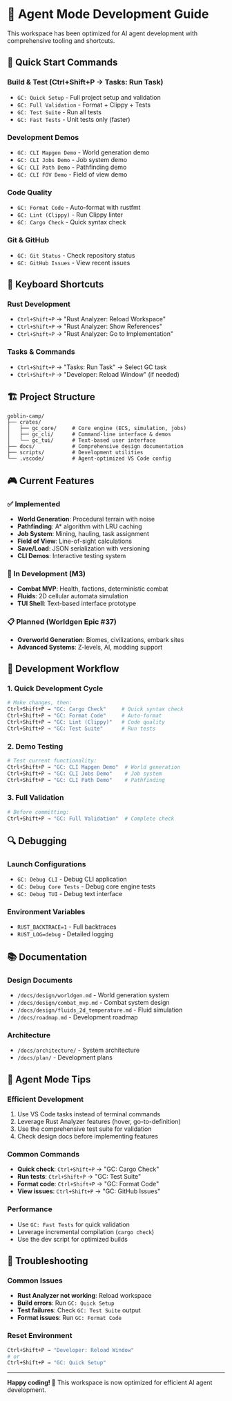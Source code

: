 # 🚀 Agent Mode Development Guide

This workspace has been optimized for AI agent development with comprehensive tooling and shortcuts.

## 🎯 Quick Start Commands

### **Build & Test (Ctrl+Shift+P → Tasks: Run Task)**
- `GC: Quick Setup` - Full project setup and validation
- `GC: Full Validation` - Format + Clippy + Tests
- `GC: Test Suite` - Run all tests
- `GC: Fast Tests` - Unit tests only (faster)

### **Development Demos**
- `GC: CLI Mapgen Demo` - World generation demo
- `GC: CLI Jobs Demo` - Job system demo
- `GC: CLI Path Demo` - Pathfinding demo
- `GC: CLI FOV Demo` - Field of view demo

### **Code Quality**
- `GC: Format Code` - Auto-format with rustfmt
- `GC: Lint (Clippy)` - Run Clippy linter
- `GC: Cargo Check` - Quick syntax check

### **Git & GitHub**
- `GC: Git Status` - Check repository status
- `GC: GitHub Issues` - View recent issues

## 🔧 Keyboard Shortcuts

### **Rust Development**
- `Ctrl+Shift+P` → "Rust Analyzer: Reload Workspace"
- `Ctrl+Shift+P` → "Rust Analyzer: Show References"
- `Ctrl+Shift+P` → "Rust Analyzer: Go to Implementation"

### **Tasks & Commands**
- `Ctrl+Shift+P` → "Tasks: Run Task" → Select GC task
- `Ctrl+Shift+P` → "Developer: Reload Window" (if needed)

## 🏗️ Project Structure

```
goblin-camp/
├── crates/
│   ├── gc_core/     # Core engine (ECS, simulation, jobs)
│   ├── gc_cli/      # Command-line interface & demos
│   └── gc_tui/      # Text-based user interface
├── docs/            # Comprehensive design documentation
├── scripts/         # Development utilities
└── .vscode/         # Agent-optimized VS Code config
```

## 🎮 Current Features

### **✅ Implemented**
- **World Generation**: Procedural terrain with noise
- **Pathfinding**: A* algorithm with LRU caching
- **Job System**: Mining, hauling, task assignment
- **Field of View**: Line-of-sight calculations
- **Save/Load**: JSON serialization with versioning
- **CLI Demos**: Interactive testing system

### **🚧 In Development (M3)**
- **Combat MVP**: Health, factions, deterministic combat
- **Fluids**: 2D cellular automata simulation
- **TUI Shell**: Text-based interface prototype

### **📋 Planned (Worldgen Epic #37)**
- **Overworld Generation**: Biomes, civilizations, embark sites
- **Advanced Systems**: Z-levels, AI, modding support

## 🚀 Development Workflow

### **1. Quick Development Cycle**
```bash
# Make changes, then:
Ctrl+Shift+P → "GC: Cargo Check"     # Quick syntax check
Ctrl+Shift+P → "GC: Format Code"     # Auto-format
Ctrl+Shift+P → "GC: Lint (Clippy)"   # Code quality
Ctrl+Shift+P → "GC: Test Suite"      # Run tests
```

### **2. Demo Testing**
```bash
# Test current functionality:
Ctrl+Shift+P → "GC: CLI Mapgen Demo"  # World generation
Ctrl+Shift+P → "GC: CLI Jobs Demo"    # Job system
Ctrl+Shift+P → "GC: CLI Path Demo"    # Pathfinding
```

### **3. Full Validation**
```bash
# Before committing:
Ctrl+Shift+P → "GC: Full Validation"  # Complete check
```

## 🔍 Debugging

### **Launch Configurations**
- `GC: Debug CLI` - Debug CLI application
- `GC: Debug Core Tests` - Debug core engine tests
- `GC: Debug TUI` - Debug text interface

### **Environment Variables**
- `RUST_BACKTRACE=1` - Full backtraces
- `RUST_LOG=debug` - Detailed logging

## 📚 Documentation

### **Design Documents**
- `/docs/design/worldgen.md` - World generation system
- `/docs/design/combat_mvp.md` - Combat system design
- `/docs/design/fluids_2d_temperature.md` - Fluid simulation
- `/docs/roadmap.md` - Development roadmap

### **Architecture**
- `/docs/architecture/` - System architecture
- `/docs/plan/` - Development plans

## 🎯 Agent Mode Tips

### **Efficient Development**
1. Use VS Code tasks instead of terminal commands
2. Leverage Rust Analyzer features (hover, go-to-definition)
3. Use the comprehensive test suite for validation
4. Check design docs before implementing features

### **Common Commands**
- **Quick check**: `Ctrl+Shift+P` → "GC: Cargo Check"
- **Run tests**: `Ctrl+Shift+P` → "GC: Test Suite"
- **Format code**: `Ctrl+Shift+P` → "GC: Format Code"
- **View issues**: `Ctrl+Shift+P` → "GC: GitHub Issues"

### **Performance**
- Use `GC: Fast Tests` for quick validation
- Leverage incremental compilation (`cargo check`)
- Use the dev script for optimized builds

## 🚨 Troubleshooting

### **Common Issues**
- **Rust Analyzer not working**: Reload workspace
- **Build errors**: Run `GC: Quick Setup`
- **Test failures**: Check `GC: Test Suite` output
- **Format issues**: Run `GC: Format Code`

### **Reset Environment**
```bash
Ctrl+Shift+P → "Developer: Reload Window"
# or
Ctrl+Shift+P → "GC: Quick Setup"
```

---

**Happy coding! 🎉** This workspace is now optimized for efficient AI agent development.
